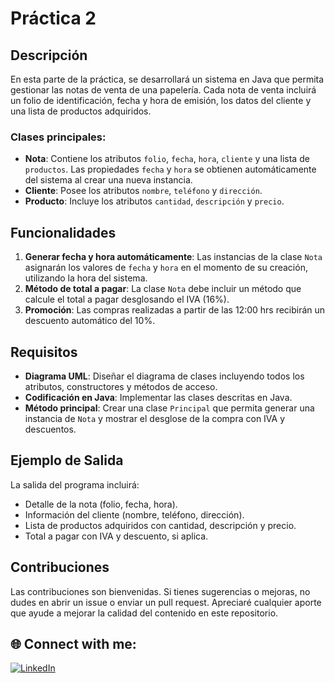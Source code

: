 # Práctica 2

## Descripción

En esta parte de la práctica, se desarrollará un sistema en Java que permita gestionar las notas de venta de una papelería. Cada nota de venta incluirá un folio de identificación, fecha y hora de emisión, los datos del cliente y una lista de productos adquiridos.

### Clases principales:

- **Nota**: Contiene los atributos `folio`, `fecha`, `hora`, `cliente` y una lista de `productos`. Las propiedades `fecha` y `hora` se obtienen automáticamente del sistema al crear una nueva instancia.
- **Cliente**: Posee los atributos `nombre`, `teléfono` y `dirección`.
- **Producto**: Incluye los atributos `cantidad`, `descripción` y `precio`.

## Funcionalidades

1. **Generar fecha y hora automáticamente**: Las instancias de la clase `Nota` asignarán los valores de `fecha` y `hora` en el momento de su creación, utilizando la hora del sistema.
2. **Método de total a pagar**: La clase `Nota` debe incluir un método que calcule el total a pagar desglosando el IVA (16%).
3. **Promoción**: Las compras realizadas a partir de las 12:00 hrs recibirán un descuento automático del 10%.

## Requisitos

- **Diagrama UML**: Diseñar el diagrama de clases incluyendo todos los atributos, constructores y métodos de acceso.
- **Codificación en Java**: Implementar las clases descritas en Java.
- **Método principal**: Crear una clase `Principal` que permita generar una instancia de `Nota` y mostrar el desglose de la compra con IVA y descuentos.

## Ejemplo de Salida

La salida del programa incluirá:

- Detalle de la nota (folio, fecha, hora).
- Información del cliente (nombre, teléfono, dirección).
- Lista de productos adquiridos con cantidad, descripción y precio.
- Total a pagar con IVA y descuento, si aplica.

## Contribuciones
Las contribuciones son bienvenidas. Si tienes sugerencias o mejoras, no dudes en abrir un issue o enviar un pull request. Apreciaré cualquier aporte que ayude a mejorar la calidad del contenido en este repositorio.

## 🌐 Connect with me:
[![LinkedIn](https://img.shields.io/badge/LinkedIn-0077B5?style=for-the-badge&logo=linkedin&logoColor=white)](https://www.linkedin.com/in/cris7cf/)

